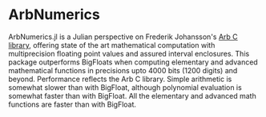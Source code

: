 # ArbNumerics
ArbNumerics.jl is a Julian perspective on Frederik Johansson's [Arb C library](http://arblib.org/), offering state of the art mathematical computation with multiprecision floating point values and assured interval enclosures. This package outperforms BigFloats when computing elementary and advanced mathematical functions in precisions upto 4000 bits (1200 digits) and beyond.  Performance reflects the Arb C library. Simple arithmetic is somewhat slower than with BigFloat, although polynomial evaluation is somewhat faster than with BigFloat. All the elementary and advanced math functions are faster than with BigFloat.


